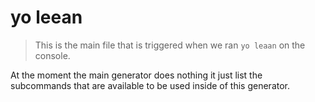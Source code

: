 # yo leean

> This is the main file that is triggered when we ran `yo leaan` on the
console.  

At the moment the main generator does nothing it just list the
subcommands that are available to be used inside of this generator.
